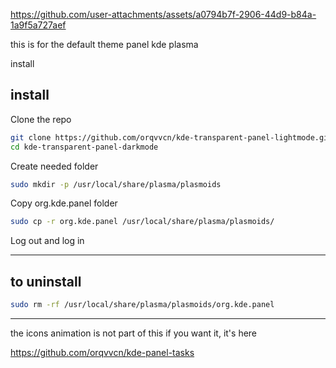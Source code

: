 

https://github.com/user-attachments/assets/a0794b7f-2906-44d9-b84a-1a9f5a727aef

this is for the default theme panel kde plasma 

install 

## install

 Clone the repo
 
```bash
git clone https://github.com/orqvvcn/kde-transparent-panel-lightmode.git
cd kde-transparent-panel-darkmode
```


Create needed folder
```bash
sudo mkdir -p /usr/local/share/plasma/plasmoids
```

Copy org.kde.panel folder

```bash
sudo cp -r org.kde.panel /usr/local/share/plasma/plasmoids/
```

Log out and log in


-------------------------------------------------------------------

## to uninstall
```bash
sudo rm -rf /usr/local/share/plasma/plasmoids/org.kde.panel
```

-------------------------------------------------------------------

the icons animation is not part of this if you want it, it's here

https://github.com/orqvvcn/kde-panel-tasks
